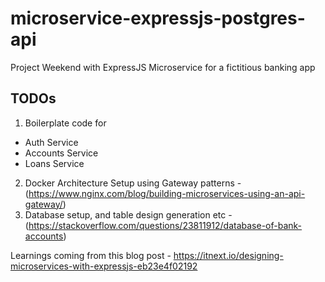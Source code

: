 # microservice-expressjs-postgres-api
Project Weekend with ExpressJS Microservice for a fictitious banking app

## TODOs
1. Boilerplate code for
* Auth Service
* Accounts Service
* Loans Service

2. Docker Architecture Setup using Gateway patterns - (https://www.nginx.com/blog/building-microservices-using-an-api-gateway/)
3. Database setup, and table design generation etc - (https://stackoverflow.com/questions/23811912/database-of-bank-accounts)

Learnings coming from this blog post - https://itnext.io/designing-microservices-with-expressjs-eb23e4f02192
